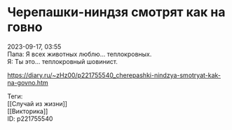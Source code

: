 Черепашки-ниндзя смотрят как на говно
======================================

   
 2023-09-17, 03:55   
  Папа: Я всех животных люблю... теплокровных.   
 Я: Ты это... теплокровный шовинист.   
    
 <https://diary.ru/~zHz00/p221755540_cherepashki-nindzya-smotryat-kak-na-govno.htm>   
   
 Теги:   
 [[Случай из жизни]]   
 [[Викторика]]   
 ID: p221755540